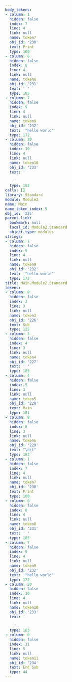 ```yaml
---
body_tokens:
- column: 1
  hidden: false
  index: 7
  line: 4
  link: null
  name: token7
  obj_id: '230'
  text: Print
  type: 100
- column: 6
  hidden: false
  index: 8
  line: 4
  link: null
  name: token8
  obj_id: '231'
  text: ' '
  type: 185
- column: 7
  hidden: false
  index: 9
  line: 4
  link: null
  name: token9
  obj_id: '232'
  text: '"hello world"'
  type: 172
- column: 20
  hidden: false
  index: 10
  line: 4
  link: null
  name: token10
  obj_id: '233'
  text: '

    '
  type: 183
calls: []
library: Standard
module: Module2
name: Main
name_token_index: 5
obj_id: '225'
parent_link:
  bookmark: null
  local_id: Module2.Standard
  object_type: modules
strings:
- column: 7
  hidden: false
  index: 9
  line: 4
  link: null
  name: token9
  obj_id: '232'
  text: '"hello world"'
  type: 172
title: Main.Module2.Standard
tokens:
- column: 0
  hidden: false
  index: 3
  line: 3
  link: null
  name: token3
  obj_id: '226'
  text: Sub
  type: 125
- column: 3
  hidden: false
  index: 4
  line: 3
  link: null
  name: token4
  obj_id: '227'
  text: ' '
  type: 185
- column: 4
  hidden: false
  index: 5
  line: 3
  link: null
  name: token5
  obj_id: '228'
  text: Main
  type: 181
- column: 8
  hidden: false
  index: 6
  line: 3
  link: null
  name: token6
  obj_id: '229'
  text: "\n\t"
  type: 183
- column: 1
  hidden: false
  index: 7
  line: 4
  link: null
  name: token7
  obj_id: '230'
  text: Print
  type: 100
- column: 6
  hidden: false
  index: 8
  line: 4
  link: null
  name: token8
  obj_id: '231'
  text: ' '
  type: 185
- column: 7
  hidden: false
  index: 9
  line: 4
  link: null
  name: token9
  obj_id: '232'
  text: '"hello world"'
  type: 172
- column: 20
  hidden: false
  index: 10
  line: 4
  link: null
  name: token10
  obj_id: '233'
  text: '

    '
  type: 183
- column: 0
  hidden: false
  index: 11
  line: 5
  link: null
  name: token11
  obj_id: '234'
  text: End Sub
  type: 44
---
```

